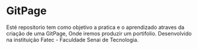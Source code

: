 # GitPage

Esté repositorio tem como objetivo a pratica e o aprendizado atraves da criação de uma GitPage, Onde iremos produzir um portifolio. Desenvolvido na instituição Fatec - Faculdade Senai de Tecnologia.
